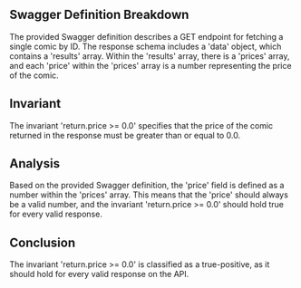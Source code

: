 ## Swagger Definition Breakdown

The provided Swagger definition describes a GET endpoint for fetching a single comic by ID. The response schema includes a 'data' object, which contains a 'results' array. Within the 'results' array, there is a 'prices' array, and each 'price' within the 'prices' array is a number representing the price of the comic.

## Invariant

The invariant 'return.price >= 0.0' specifies that the price of the comic returned in the response must be greater than or equal to 0.0.

## Analysis

Based on the provided Swagger definition, the 'price' field is defined as a number within the 'prices' array. This means that the 'price' should always be a valid number, and the invariant 'return.price >= 0.0' should hold true for every valid response.

## Conclusion

The invariant 'return.price >= 0.0' is classified as a true-positive, as it should hold for every valid response on the API.
